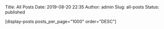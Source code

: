Title: All Posts
Date: 2019-08-20 22:35
Author: admin
Slug: all-posts
Status: published

<!-- wp:paragraph -->

\[display-posts posts\_per\_page="1000" order="DESC"\]

<!-- /wp:paragraph -->
